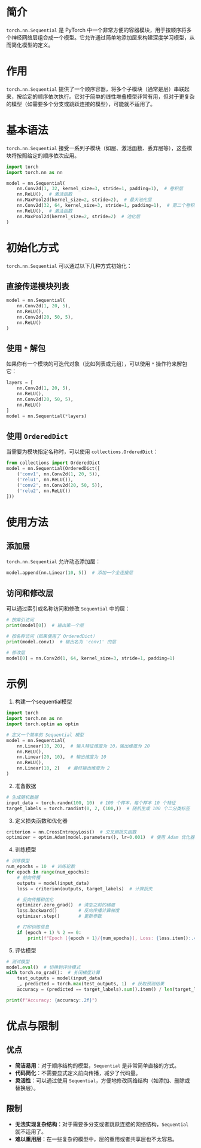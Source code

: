 ## 

# 简介
`torch.nn.Sequential` 是 PyTorch 中一个非常方便的容器模块，用于按顺序将多个神经网络层组合成一个模型。它允许通过简单地添加层来构建深度学习模型，从而简化模型的定义。

# 作用
`torch.nn.Sequential` 提供了一个顺序容器，将多个子模块（通常是层）串联起来，按给定的顺序依次执行。它对于简单的线性堆叠模型非常有用，但对于更复杂的模型（如需要多个分支或跳跃连接的模型），可能就不适用了。

# 基本语法
`torch.nn.Sequential` 接受一系列子模块（如层、激活函数、丢弃层等），这些模块将按照给定的顺序依次应用。

```python
import torch
import torch.nn as nn

model = nn.Sequential(
    nn.Conv2d(1, 32, kernel_size=3, stride=1, padding=1),  # 卷积层
    nn.ReLU(),  # 激活函数
    nn.MaxPool2d(kernel_size=2, stride=2),  # 最大池化层
    nn.Conv2d(32, 64, kernel_size=3, stride=1, padding=1),  # 第二个卷积层
    nn.ReLU(),  # 激活函数
    nn.MaxPool2d(kernel_size=2, stride=2)  # 池化层
)
```

# 初始化方式
`torch.nn.Sequential` 可以通过以下几种方式初始化：

## 直接传递模块列表
```python
model = nn.Sequential(
    nn.Conv2d(1, 20, 5),
    nn.ReLU(),
    nn.Conv2d(20, 50, 5),
    nn.ReLU()
)
```

## 使用 `*` 解包
如果你有一个模块的可迭代对象（比如列表或元组），可以使用 `*` 操作符来解包它：
```python
layers = [
    nn.Conv2d(1, 20, 5),
    nn.ReLU(),
    nn.Conv2d(20, 50, 5),
    nn.ReLU()
]
model = nn.Sequential(*layers)
```

## 使用 `OrderedDict`
当需要为模块指定名称时，可以使用 `collections.OrderedDict`：
```python
from collections import OrderedDict
model = nn.Sequential(OrderedDict([
    ('conv1', nn.Conv2d(1, 20, 5)),
    ('relu1', nn.ReLU()),
    ('conv2', nn.Conv2d(20, 50, 5)),
    ('relu2', nn.ReLU())
]))
```

# 使用方法
## 添加层
`torch.nn.Sequential` 允许动态添加层：

```python
model.append(nn.Linear(10, 5))  # 添加一个全连接层
```

## 访问和修改层
可以通过索引或名称访问和修改 `Sequential` 中的层：
```python
# 按索引访问
print(model[0])  # 输出第一个层

# 按名称访问（如果使用了 OrderedDict）
print(model.conv1)  # 输出名为 'conv1' 的层

# 修改层
model[0] = nn.Conv2d(1, 64, kernel_size=3, stride=1, padding=1)
```

# 示例

1. 构建一个sequential模型

```python
import torch
import torch.nn as nn
import torch.optim as optim

# 定义一个简单的 Sequential 模型
model = nn.Sequential(
    nn.Linear(10, 20),  # 输入特征维度为 10，输出维度为 20
    nn.ReLU(),
    nn.Linear(20, 10),  # 输出维度为 10
    nn.ReLU(),
    nn.Linear(10, 2)   # 最终输出维度为 2
)
```

2. 准备数据

```python
# 生成随机数据
input_data = torch.randn(100, 10)  # 100 个样本，每个样本 10 个特征
target_labels = torch.randint(0, 2, (100,))  # 随机生成 100 个二分类标签
```

3. 定义损失函数和优化器

```python
criterion = nn.CrossEntropyLoss()  # 交叉熵损失函数
optimizer = optim.Adam(model.parameters(), lr=0.001)  # 使用 Adam 优化器
```

4. 训练模型

```python
# 训练模型
num_epochs = 10  # 训练轮数
for epoch in range(num_epochs):
    # 前向传播
    outputs = model(input_data)
    loss = criterion(outputs, target_labels)  # 计算损失

    # 反向传播和优化
    optimizer.zero_grad()  # 清空之前的梯度
    loss.backward()        # 反向传播计算梯度
    optimizer.step()       # 更新参数

    # 打印训练信息
    if (epoch + 1) % 2 == 0:
        print(f"Epoch [{epoch + 1}/{num_epochs}], Loss: {loss.item():.4f}")
```

5. 评估模型

```python
# 测试模型
model.eval()  # 切换到评估模式
with torch.no_grad():  # 关闭梯度计算
    test_outputs = model(input_data)
    _, predicted = torch.max(test_outputs, 1)  # 获取预测结果
    accuracy = (predicted == target_labels).sum().item() / len(target_labels)

print(f"Accuracy: {accuracy:.2f}")
```





# 优点与限制

## 优点
- **简洁易用**：对于顺序结构的模型，`Sequential` 是非常简单直接的方式。
- **代码简化**：不需要显式定义前向传播，减少了代码量。
- **灵活性**：可以通过使用 `Sequential`，方便地修改网络结构（如添加、删除或替换层）。

## 限制
- **无法实现复杂结构**：对于需要多分支或者跳跃连接的网络结构，`Sequential` 就不适用了。
- **难以重用层**：在一些复杂的模型中，层的重用或者共享层也不太容易。

